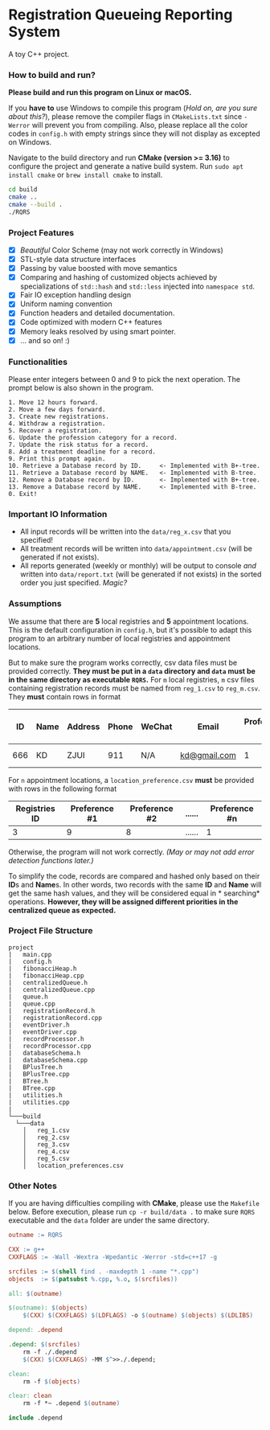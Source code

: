 # Registration Queueing Reporting System
A toy C++ project.

### How to build and run?

**Please build and run this program on Linux or macOS.**

If you **have to** use Windows to compile this program (*Hold on, are you sure about this?*), please remove the compiler
flags in `CMakeLists.txt` since `-Werror`
will prevent you from compiling. Also, please replace all the color codes in `config.h` with empty strings since they
will not
display as excepted on Windows.

Navigate to the build directory and run **CMake (version >= 3.16)** to configure the project and generate a native build
system. Run `sudo apt install cmake` or `brew install cmake` to install.

```bash
cd build
cmake ..
cmake --build .
./RQRS
```

### Project Features

- [x] *Beautiful* Color Scheme (may not work correctly in Windows)
- [x] STL-style data structure interfaces
- [x] Passing by value boosted with move semantics
- [x] Comparing and hashing of customized objects achieved by specializations of `std::hash` and `std::less` injected
  into `namespace std`.
- [x] Fair IO exception handling design
- [x] Uniform naming convention
- [x] Function headers and detailed documentation.
- [x] Code optimized with modern C++ features
- [x] Memory leaks resolved by using smart pointer.
- [x] ... and so on! :)

### Functionalities

Please enter integers between 0 and 9 to pick the next operation.
The prompt below is also shown in the program.

    1. Move 12 hours forward.
    2. Move a few days forward.
    3. Create new registrations.
    4. Withdraw a registration.
    5. Recover a registration.
    6. Update the profession category for a record.
    7. Update the risk status for a record.
    8. Add a treatment deadline for a record.
    9. Print this prompt again.
    10. Retrieve a Database record by ID.     <- Implemented with B+-tree.
    11. Retrieve a Database record by NAME.   <- Implemented with B-tree.
    12. Remove a Database record by ID.       <- Implemented with B+-tree.
    13. Remove a Database record by NAME.     <- Implemented with B-tree.
    0. Exit!

### Important IO Information

* All input records will be written into the `data/reg_x.csv` that you specified!
* All treatment records will be written into `data/appointment.csv` (will be generated if not exists).
* All reports generated (weekly or monthly) will be output to console *and* written into `data/report.txt` (will be
  generated
  if not exists) in the sorted order you just specified. *Magic?*

### Assumptions

We assume that there are **5** local registries and **5** appointment locations. This is the default configuration
in `config.h`, but it's possible to adapt this program to an arbitrary number of local registries and appointment
locations.

But to make sure the program works correctly, csv data files must be provided correctly. **They must be put in a `data`
directory and `data` must be in the same directory as executable `RQRS`.** For `m` local registries, `m`
csv files containing registration records must be named from `reg_1.csv` to
`reg_m.csv`. They **must** contain rows in format

| ID  | Name | Address | Phone | WeChat | Email        | Profession ID | Date of Birth | Risk Status | Registry ID |
|-----|------|---------|-------|--------|--------------|---------------|---------------|-------------|-------------|
| 666 | KD   | ZJUI    | 911   | N/A    | kd@gmail.com | 1             | 1900-01-01    | 0           | 1           |

For `n` appointment locations, a `location_preference.csv` **must** be provided with rows in the following format

| Registries ID | Preference #1 | Preference #2 | ...... | Preference #n |
|---------------|---------------|---------------|--------|---------------|
| 3             | 9             | 8             | ...... | 1             |

Otherwise, the program will not work correctly. *(May or may not add error detection functions later.)*

To simplify the code, records are compared and hashed only based on their **ID**s and **Name**s. In other words, two
records with the same **ID** and **Name** will get the same hash values, and they will be considered equal in *
searching* operations. **However, they will be assigned different priorities in the centralized queue as expected.**

### Project File Structure

```
project
|   main.cpp
|   config.h
|   fibonacciHeap.h
|   fibonacciHeap.cpp
|   centralizedQueue.h
|   centralizedQueue.cpp
|   queue.h
|   queue.cpp
|   registrationRecord.h
|   registrationRecord.cpp
|   eventDriver.h
|   eventDriver.cpp
|   recordProcessor.h
|   recordProcessor.cpp
|   databaseSchema.h
|   databaseSchema.cpp
|   BPlusTree.h
|   BPlusTree.cpp
|   BTree.h
|   BTree.cpp
|   utilities.h
|   utilities.cpp
|
└───build
  └───data
    │   reg_1.csv
    │   reg_2.csv
    │   reg_3.csv
    │   reg_4.csv
    │   reg_5.csv
    │   location_preferences.csv
```

### Other Notes

If you are having difficulties compiling with **CMake**, please use the `Makefile` below.
Before execution, please run `cp -r build/data .` to make sure `RQRS` executable and the `data` folder are under the
same directory.

```makefile
outname := RQRS

CXX := g++
CXXFLAGS := -Wall -Wextra -Wpedantic -Werror -std=c++17 -g

srcfiles := $(shell find . -maxdepth 1 -name "*.cpp")
objects  := $(patsubst %.cpp, %.o, $(srcfiles))

all: $(outname)

$(outname): $(objects)
	$(CXX) $(CXXFLAGS) $(LDFLAGS) -o $(outname) $(objects) $(LDLIBS)

depend: .depend

.depend: $(srcfiles)
	rm -f ./.depend
	$(CXX) $(CXXFLAGS) -MM $^>>./.depend;

clean:
	rm -f $(objects)

clear: clean
	rm -f *~ .depend $(outname)

include .depend
```
